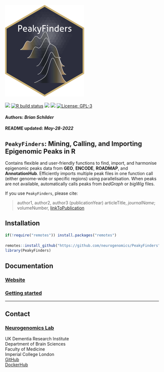 <img src='https://github.com/neurogenomics/PeakyFinders/raw/master/inst/hex/hex.png' height='300'><br><br>
[![](https://img.shields.io/badge/devel%20version-0.99.0-black.svg)](https://github.com/neurogenomics/PeakyFinders)
[![R build
status](https://github.com/neurogenomics/PeakyFinders/workflows/R-CMD-check-bioc/badge.svg)](https://github.com/neurogenomics/PeakyFinders/actions)
[![](https://img.shields.io/github/last-commit/neurogenomics/PeakyFinders.svg)](https://github.com/neurogenomics/PeakyFinders/commits/master)
[![](https://app.codecov.io/gh/neurogenomics/PeakyFinders/branch/master/graph/badge.svg)](https://app.codecov.io/gh/neurogenomics/PeakyFinders)
[![License:
GPL-3](https://img.shields.io/badge/license-GPL--3-blue.svg)](https://cran.r-project.org/web/licenses/GPL-3)
<h4>
Authors: <i>Brian Schilder</i>
</h4>
<h4>
README updated: <i>May-28-2022</i>
</h4>

<!-- To modify Package/Title/Description/Authors fields, edit the DESCRIPTION file -->

## `PeakyFinders`: Mining, Calling, and Importing Epigenomic Peaks in R

Contains flexible and user-friendly functions to find, import, and
harmonise epigenomic peaks data from **GEO**, **ENCODE**, **ROADMAP**,
and **AnnotationHub**. Efficiently imports multiple peak files in one
function call (either genome-wide or specific regions) using
parallelisation. When peaks are not available, automatically calls peaks
from *bedGraph* or *bigWig* files.

If you use `PeakyFinders`, please cite:

> author1, author2, author3 (publicationYear) articleTitle,
> *journalName*; volumeNumber, [linkToPublication](linkToPublication)

## Installation

``` r
if(!require("remotes")) install.packages("remotes")

remotes::install_github("https://github.com/neurogenomics/PeakyFinders")
library(PeakyFinders)
```

## Documentation

### [Website](https://neurogenomics.github.io/PeakyFinders)

### [Getting started](https://neurogenomics.github.io/PeakyFinders/articles/PeakyFinders)

<hr>

## Contact

### [Neurogenomics Lab](https://www.neurogenomics.co.uk/)

UK Dementia Research Institute  
Department of Brain Sciences  
Faculty of Medicine  
Imperial College London  
[GitHub](https://github.com/neurogenomics)  
[DockerHub](https://hub.docker.com/orgs/neurogenomicslab)

<br>
